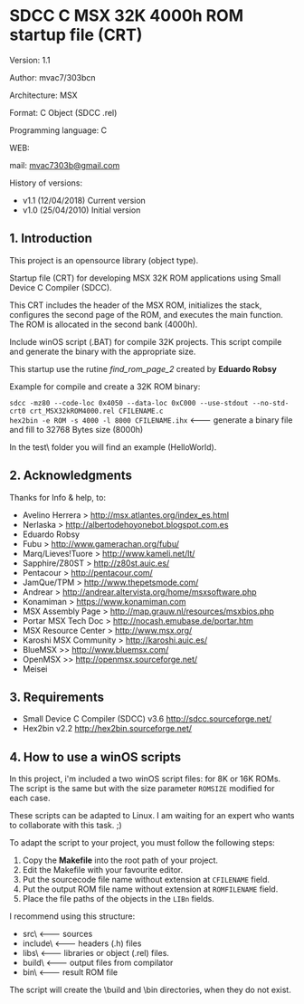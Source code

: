 # SDCC C MSX 32K 4000h ROM startup file (CRT)

Version: 1.1

Author: mvac7/303bcn

Architecture: MSX

Format: C Object (SDCC .rel)

Programming language: C

WEB:
 
mail: mvac7303b@gmail.com



History of versions:
- v1.1 (12/04/2018) Current version
- v1.0 (25/04/2010) Initial version



## 1. Introduction

This project is an opensource library (object type).

Startup file (CRT) for developing MSX 32K ROM applications using Small Device C 
Compiler (SDCC). 

This CRT includes the header of the MSX ROM, initializes the stack, configures 
the second page of the ROM, and executes the main function. 
The ROM is allocated in the second bank (4000h).
  
Include winOS script (.BAT) for compile 32K projects.
This script compile and generate the binary with the appropriate size.

This startup use the rutine *find_rom_page_2* created by **Eduardo Robsy**


Example for compile and create a 32K ROM binary:
  
`sdcc -mz80 --code-loc 0x4050 --data-loc 0xC000 --use-stdout --no-std-crt0 crt_MSX32kROM4000.rel CFILENAME.c`                           
`hex2bin -e ROM -s 4000 -l 8000 CFILENAME.ihx`   <--- generate a binary file and fill to 32768 Bytes size (8000h) 


In the test\ folder you will find an example (HelloWorld).



## 2. Acknowledgments
  
Thanks for Info & help, to:

* Avelino Herrera > http://msx.atlantes.org/index_es.html
* Nerlaska > http://albertodehoyonebot.blogspot.com.es
* Eduardo Robsy
* Fubu > http://www.gamerachan.org/fubu/
* Marq/Lieves!Tuore > http://www.kameli.net/lt/
* Sapphire/Z80ST > http://z80st.auic.es/
* Pentacour > http://pentacour.com/
* JamQue/TPM > http://www.thepetsmode.com/
* Andrear > http://andrear.altervista.org/home/msxsoftware.php
* Konamiman > https://www.konamiman.com
* MSX Assembly Page > http://map.grauw.nl/resources/msxbios.php
* Portar MSX Tech Doc > http://nocash.emubase.de/portar.htm
* MSX Resource Center > http://www.msx.org/
* Karoshi MSX Community > http://karoshi.auic.es/
* BlueMSX >> http://www.bluemsx.com/
* OpenMSX >> http://openmsx.sourceforge.net/
* Meisei



## 3. Requirements

* Small Device C Compiler (SDCC) v3.6 http://sdcc.sourceforge.net/
* Hex2bin v2.2 http://hex2bin.sourceforge.net/ 



## 4. How to use a winOS scripts

In this project, i'm included a two winOS script files: for 8K or 16K ROMs.
The script is the same but with the size parameter `ROMSIZE` modified for each case.

These scripts can be adapted to Linux. I am waiting for an expert who wants to collaborate with this task. ;) 

To adapt the script to your project, you must follow the following steps:

1. Copy the **Makefile** into the root path of your project.
2. Edit the Makefile with your favourite editor.
3. Put the sourcecode file name without extension at `CFILENAME` field.
4. Put the output ROM file name without extension at `ROMFILENAME` field.
5. Place the file paths of the objects in the `LIBn` fields.

I recommend using this structure:

- src\      <--- sources
- include\  <--- headers (.h) files
- libs\     <--- libraries or object (.rel) files.
- build\    <--- output files from compilator
- bin\      <--- result ROM file

The script will create the \build and \bin directories, when they do not exist.